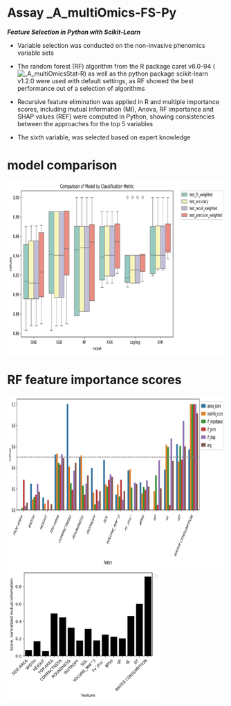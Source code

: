 Assay _A_multiOmics-FS-Py
==============

***Feature Selection in Python with Scikit-Learn***


- Variable selection was conducted on the non-invasive phenomics variable sets 

- The random forest (RF) algorithm from the R package caret v6.0-94 (![_A_multiOmicsStat-R](https://github.com/NIB-SI/multiOmics-integration/tree/main/_p_Omics/_I_Omics/_S_multiOmics/_A_multiOmicsStat-R)) as well as the python package scikit-learn v1.2.0 were used with default settings, as RF showed the best performance out of a selection of algorithms

- Recursive feature elimination was applied in R and multiple importance scores, including mutual information (MI), Anova, RF importance and SHAP values (REF) were computed in Python, showing consistencies between the approaches for the top 5 variables

- The sixth variable, was selected based on expert knowledge

# model comparison

<img src="https://github.com/NIB-SI/multiOmics-integration/blob/main/_p_ADAPTOmics/_I_Desiree/_S_multiOmics/_A_multiOmics-FS-Py/reports/model comparison.png" height="400">

# RF feature importance scores

<img src="https://github.com/NIB-SI/multiOmics-integration/blob/main/_p_ADAPTOmics/_I_Desiree/_S_multiOmics/_A_multiOmics-FS-Py/reports/feature_importance_all.png" height="400">


<img src="https://github.com/NIB-SI/multiOmics-integration/blob/main/_p_ADAPTOmics/_I_Desiree/_S_multiOmics/_A_multiOmics-FS-Py/reports/avg-drop_cols-.png" height="300">
